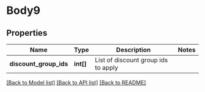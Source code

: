 # Body9

## Properties
Name | Type | Description | Notes
------------ | ------------- | ------------- | -------------
**discount_group_ids** | **int[]** | List of discount group ids to apply | 

[[Back to Model list]](../README.md#documentation-for-models) [[Back to API list]](../README.md#documentation-for-api-endpoints) [[Back to README]](../README.md)


